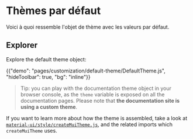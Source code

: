 # Thèmes par défaut

<p class="description">Voici à quoi ressemble l'objet de thème avec les valeurs par défaut.</p>

## Explorer

Explore the default theme object:

{{"demo": "pages/customization/default-theme/DefaultTheme.js", "hideToolbar": true, "bg": "inline"}}

> Tip: you can play with the documentation theme object in your browser console, as the `theme` variable is exposed on all the documentation pages. Please note that **the documentation site is using a custom theme**.

If you want to learn more about how the theme is assembled, take a look at [`material-ui/style/createMuiTheme.js`](https://github.com/quizlet/material-ui/blob/master/packages/material-ui/src/styles/createMuiTheme.js), and the related imports which `createMuiTheme` uses.
